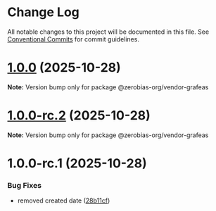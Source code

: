 # Change Log

All notable changes to this project will be documented in this file.
See [Conventional Commits](https://conventionalcommits.org) for commit guidelines.

# [1.0.0](https://github.com/zerobias-org/vendor/compare/@zerobias-org/vendor-grafeas@1.0.0-rc.2...@zerobias-org/vendor-grafeas@1.0.0) (2025-10-28)

**Note:** Version bump only for package @zerobias-org/vendor-grafeas





# [1.0.0-rc.2](https://github.com/zerobias-org/vendor/compare/@zerobias-org/vendor-grafeas@1.0.0-rc.1...@zerobias-org/vendor-grafeas@1.0.0-rc.2) (2025-10-28)

**Note:** Version bump only for package @zerobias-org/vendor-grafeas





# 1.0.0-rc.1 (2025-10-28)


### Bug Fixes

* removed created date ([28b11cf](https://github.com/zerobias-org/vendor/commit/28b11cf2563e9cdadd4b1dc83edd60d2fcd01df0))

